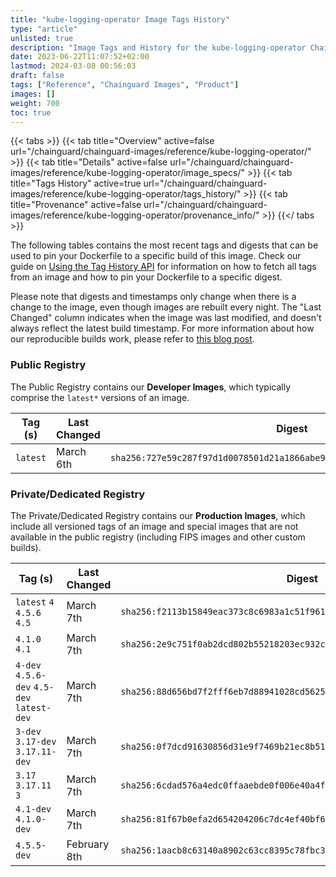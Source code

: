 ```yaml
---
title: "kube-logging-operator Image Tags History"
type: "article"
unlisted: true
description: "Image Tags and History for the kube-logging-operator Chainguard Image"
date: 2023-06-22T11:07:52+02:00
lastmod: 2024-03-08 00:56:03
draft: false
tags: ["Reference", "Chainguard Images", "Product"]
images: []
weight: 700
toc: true
---
```


{{< tabs >}}
{{< tab title="Overview" active=false url="/chainguard/chainguard-images/reference/kube-logging-operator/" >}}
{{< tab title="Details" active=false url="/chainguard/chainguard-images/reference/kube-logging-operator/image_specs/" >}}
{{< tab title="Tags History" active=true url="/chainguard/chainguard-images/reference/kube-logging-operator/tags_history/" >}}
{{< tab title="Provenance" active=false url="/chainguard/chainguard-images/reference/kube-logging-operator/provenance_info/" >}}
{{</ tabs >}}

The following tables contains the most recent tags and digests that can be used to pin your Dockerfile to a specific build of this image. Check our guide on [Using the Tag History API](/chainguard/chainguard-images/using-the-tag-history-api/) for information on how to fetch all tags from an image and how to pin your Dockerfile to a specific digest.

Please note that digests and timestamps only change when there is a change to the image, even though images are rebuilt every night. The "Last Changed" column indicates when the image was last modified, and doesn't always reflect the latest build timestamp. For more information about how our reproducible builds work, please refer to [this blog post](https://www.chainguard.dev/unchained/reproducing-chainguards-reproducible-image-builds).

### Public Registry
The Public Registry contains our **Developer Images**, which typically comprise the `latest*` versions of an image.

| Tag (s)   | Last Changed | Digest                                                                    |
|-----------|--------------|---------------------------------------------------------------------------|
|  `latest` | March 6th    | `sha256:727e59c287f97d1d0078501d21a1866abe9e9f872597342ddd2c0a0b1c5963b4` |


### Private/Dedicated Registry
The Private/Dedicated Registry contains our **Production Images**, which include all versioned tags of an image and special images that are not available in the public registry (including FIPS images and other custom builds).

| Tag (s)                                     | Last Changed | Digest                                                                    |
|---------------------------------------------|--------------|---------------------------------------------------------------------------|
|  `latest` `4` `4.5.6` `4.5`                 | March 7th    | `sha256:f2113b15849eac373c8c6983a1c51f9610d9d562fe38fc8dbeebc15c90fa7b11` |
|  `4.1.0` `4.1`                              | March 7th    | `sha256:2e9c751f0ab2dcd802b55218203ec932c4fd9f6efa96fcf9b9ec76af34c909c9` |
|  `4-dev` `4.5.6-dev` `4.5-dev` `latest-dev` | March 7th    | `sha256:88d656bd7f2fff6eb7d88941028cd5625efdad0bedf6495ccfe163222ca163a7` |
|  `3-dev` `3.17-dev` `3.17.11-dev`           | March 7th    | `sha256:0f7dcd91630856d31e9f7469b21ec8b51e85865e47e455f1b8fff524cf2ed3fd` |
|  `3.17` `3.17.11` `3`                       | March 7th    | `sha256:6cdad576a4edc0ffaaebde0f006e40a4fc189a626b6ab3343b39eada80e441a6` |
|  `4.1-dev` `4.1.0-dev`                      | March 7th    | `sha256:81f67b0efa2d654204206c7dc4ef40bf65bfb4dae62dee953ccba4d80d54c85a` |
|  `4.5.5-dev`                                | February 8th | `sha256:1aacb8c63140a8902c63cc8395c78fbc3c620b83a0b715e3887bc37ed9ffed0f` |

